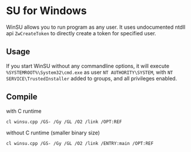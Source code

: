 # SU for Windows

WinSU allows you to run program as any user. It uses undocumented ntdll api `ZwCreateToken` to directly create a token for specified user.

## Usage

If you start WinSU without any commandline options, it will execute `%SYSTEMROOT%\System32\cmd.exe` as user `NT AUTHORITY\SYSTEM`, with `NT SERVICE\TrustedInstaller` added to groups, and all privileges enabled.

## Compile

with C runtime

```shell
cl winsu.cpp /GS- /Gy /GL /O2 /link /OPT:REF
```

without C runtime (smaller binary size)

```shell
cl winsu.cpp /GS- /Gy /GL /O2 /link /ENTRY:main /OPT:REF
```
